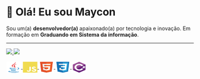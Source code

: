 # 👋 Olá! Eu sou Maycon 

Sou um(a) **desenvolvedor(a)** apaixonado(a) por tecnologia e inovação. Em formação em **Graduando em Sistema da informação**.

---

 <div>
   <a href="https://github.com/MayconCarpes">
   <img height="180em" src="https://github-readme-stats.vercel.app/api?username=MayconCarpes&show_icons=true&theme=tokyonight&include_all_commits=true&count_private=true"/>
   <img height="180em" src="https://github-readme-stats.vercel.app/api/top-langs/?username=MayconCarpes&layout=compact&langs_count=6&theme=tokyonight"/>

</div>
<div style="display: inline_block"><br>
 
  <img align="center" alt="JAVA" height="30" width="40" src="https://raw.githubusercontent.com/devicons/devicon/master/icons/java/java-original.svg" />
  <img align="center" alt="Js" height="30" width="40" src="https://raw.githubusercontent.com/devicons/devicon/master/icons/javascript/javascript-plain.svg">
  <img align="center" alt="HTML" height="30" width="40" src="https://raw.githubusercontent.com/devicons/devicon/master/icons/html5/html5-original.svg">
  <img align="center" alt="CSS" height="30" width="40"  src="https://raw.githubusercontent.com/devicons/devicon/master/icons/css3/css3-original.svg">
  <img align="center" alt="C#" height="30" width="40" src="https://raw.githubusercontent.com/devicons/devicon/master/icons/csharp/csharp-original.svg" />




</div>
 
 <br>
 
